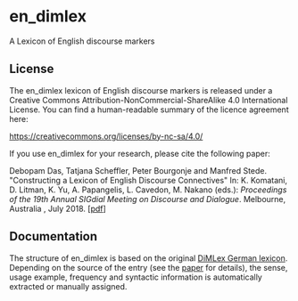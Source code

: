 # en_dimlex
A Lexicon of English discourse markers

## License

The en_dimlex lexicon of English discourse markers is released under a Creative
Commons Attribution-NonCommercial-ShareAlike 4.0 International License.
You can find a human-readable summary of the licence agreement here:

https://creativecommons.org/licenses/by-nc-sa/4.0/

If you use en_dimlex for your research, please cite the following paper:

Debopam Das, Tatjana Scheffler, Peter Bourgonje and Manfred Stede. 
"Constructing a Lexicon of English Discourse Connectives"
In: K. Komatani, D. Litman, K. Yu, A. Papangelis, L. Cavedon, M. Nakano (eds.): *Proceedings of the 19th Annual SIGdial Meeting on Discourse and Dialogue*. Melbourne, Australia , July 2018. \[[pdf](http://aclweb.org/anthology/W18-5042)\]

## Documentation

The structure of en_dimlex is based on the original [DiMLex German lexicon](https://github.com/discourse-lab/dimlex/blob/master/DimLex-documentation.md). Depending on the source of the entry (see the [paper](http://aclweb.org/anthology/W18-5042) for details), the sense, usage example, frequency and syntactic information is automatically extracted or manually assigned.
